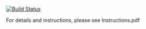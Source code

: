 [![Build Status](https://travis-ci.org/santoshkt/cdetsd123.png?branch=master)](https://travis-ci.org/santoshkt/cdetsd123)

For details and instructions, please see Instructions.pdf
